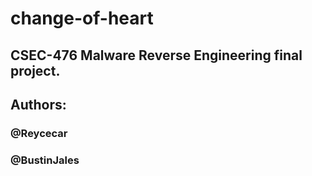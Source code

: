 # change-of-heart
## CSEC-476 Malware Reverse Engineering final project.
## Authors: 
### @Reycecar
### @BustinJales
